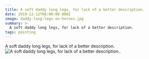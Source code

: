 ```yaml
---
title: A soft daddy long legs, for lack of a better description.
date: 2019-12-12T06:00:00.000Z
image: daddy-long-legs-on-horses.jpg
summary: >-
  A soft daddy long legs, for lack of a better description.
tags: painting
---
```

  A soft daddy long legs, for lack of a better description.
![A soft daddy long legs, for lack of a better description..](/static/img/soft-daddy-long-legs-on-horses.jpg)